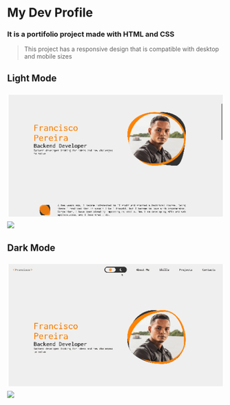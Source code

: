 # My Dev Profile

### It is a portifolio project made with HTML and CSS

> This project has a responsive design that is compatible with desktop and mobile sizes

## Light Mode

<section>
<img style='height:300px; object-fit: contain;' src="./doc/assets/Light Mode Desktop.gif" />
<img style='height:300px; object-fit: contain;' src="./doc/assets/Light Mode Mobile.gif" />
</section>

## Dark Mode

<section>
<img style='height:300px; object-fit: contain;' src="./doc/assets/Dark Mode Desktop.gif" />
<img style='height:300px; object-fit: contain;' src="./doc/assets/Dark Mode Mobile.gif" />
</section>
